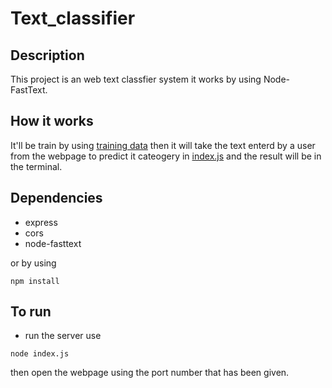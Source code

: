 # Text_classifier

## Description

This project is an web text classfier system it works by using Node-FastText.


## How it works
It'll be train by using [training data](train.txt) then it will take the text enterd by a user from the webpage to predict it cateogery in [index.js](index.js) 
and the result will be in the terminal.



## Dependencies 

- express
- cors
- node-fasttext

or by using 
```
npm install
```
## To run 
- run the server 
use 
```
node index.js
```
then open the webpage using the port number that has been given.
